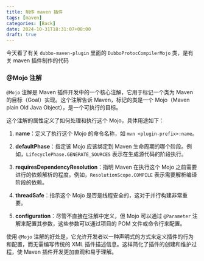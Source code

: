 ```yaml
---
title: 制作 maven 插件
tags: [maven]
categories: [Back]
date: 2024-10-31T18:31:07+08:00
draft: true
---
```

今天看了有关 `dubbo-maven-plugin` 里面的 `DubboProtocCompilerMojo` 类，是有关 maven 插件制作的代码

### @Mojo 注解

`@Mojo` 注解是 Maven 插件开发中的一个核心注解，它用于标记一个类为 Maven 的目标（Goal）实现。这个注解告诉 Maven，标记的类是一个 Mojo（Maven plain Old Java Object），是一个可执行的目标。

这个注解的属性定义了如何处理和执行这个 Mojo，具体用途如下：

1. **name**：定义了执行这个 Mojo 的命令名称，如 `mvn <plugin-prefix>:name`。

2. **defaultPhase**：指定该 Mojo 应该绑定到 Maven 生命周期的哪个阶段。例如，`LifecyclePhase.GENERATE_SOURCES` 表示在生成源代码的阶段执行。

3. **requiresDependencyResolution**：指明 Maven 在执行这个 Mojo 之前需要进行的依赖解析的程度。例如，`ResolutionScope.COMPILE` 表示需要解析编译阶段的依赖。

4. **threadSafe**：指示这个 Mojo 是否是线程安全的，这对于并行构建非常重要。

5. **configuration**：尽管不直接在注解中定义，但 Mojo 可以通过 `@Parameter` 注解来配置其参数，这些参数可以通过项目的 POM 文件或命令行来配置。

使用 `@Mojo` 注解的好处是，它允许开发者以一种声明式的方式来定义插件的行为和配置，而无需编写传统的 XML 插件描述信息。这样简化了插件的创建和维护过程，使 Maven 插件开发更加直观和易于理解。


